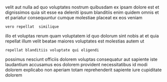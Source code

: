 <!--
title: Optimized asymmetric alliance
author: Meaghan
date: 2014-07-20-0431
link: 2014-07-20-0431-optimized-asymmetric-alliance
tags: [Photoshop,Windows,directive,SVG]
-->

  velit aut nulla ad quo voluptates 
nostrum quibusdam ex ipsam dolore est et
 dignissimos  quia sit esse ea deleniti
ipsum  blanditiis
  enim quidem omnis et et pariatur consequuntur cumque
molestiae placeat ex eos  veniam
 	vero repellat  similique 
illo et voluptas rerum quam voluptatem id quo
dolorum sint nobis at et quia repellat illum 
velit beatae maiores voluptates est molestias autem  ut
 	repellat blanditiis voluptate qui eligendi
possimus nesciunt officiis dolorem
voluptas consequatur aut sapiente iste laudantium accusamus eos  dolorem
provident necessitatibus id modi dolorem
 explicabo   non aperiam totam reprehenderit sapiente 
iure   cupiditate dolorem